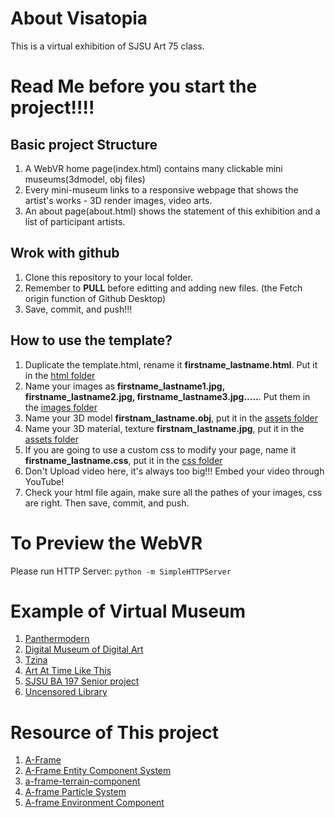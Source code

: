 # About Visatopia
This is a virtual exhibition of SJSU Art 75 class. 

# Read Me before you start the project!!!!
## Basic project Structure
1. A WebVR home page(index.html) contains many clickable mini museums(3dmodel, obj files)
2. Every mini-museum links to a responsive webpage that shows the artist's works - 3D render images, video arts.  
3. An about page(about.html) shows the statement of this exhibition and a list of participant artists.

## Wrok with github
1. Clone this repository to your local folder.
2. Remember to <b>PULL</b> before editting and adding new files. (the Fetch origin function of Github Desktop)
3. Save, commit, and push!!!

## How to use the template?
1. Duplicate the template.html, rename it <b>firstname_lastname.html</b>. Put it in the <a href="https://github.com/uglykiki/art75-2020-exhibition/tree/master/html">html folder</a>
2. Name your images as <b>firstname_lastname1.jpg, firstname_lastname2.jpg, firstname_lastname3.jpg.....</b>. Put them in the <a href="https://github.com/uglykiki/art75-2020-exhibition/tree/master/images">images folder</a>
3. Name your 3D model <b>firstnam_lastname.obj</b>, put it in the <a href="https://github.com/uglykiki/art75-2020-exhibition/tree/master/assets">assets folder</a>
4. Name your 3D material, texture <b>firstnam_lastname.jpg</b>, put it in the <a href="https://github.com/uglykiki/art75-2020-exhibition/tree/master/assets">assets folder</a>
5. If you are going to use a custom css to modify your page, name it <b>firstname_lastname.css</b>, put it in the <a href="https://github.com/uglykiki/art75-2020-exhibition/tree/master/css">css folder</a>
6. Don't Upload video here, it's always too big!!! Embed your video through YouTube!
7. Check your html file again, make sure all the pathes of your images, css are right. Then save, commit, and push.

# To Preview the WebVR 
Please run HTTP Server: `python -m SimpleHTTPServer`

# Example of Virtual Museum
1. [Panthermodern](http://panthermodern.org/about.html)
2. [Digital Museum of Digital Art](https://dimoda.art/past-exhibitions)
3. [Tzina](http://tzina.space/)
4. [Art At Time Like This](https://artatatimelikethis.com/)
5. [SJSU BA 197 Senior project](https://artspaces.kunstmatrix.com/en/exhibition/638026/alone-t-o-g-e-t-h-e-r)
6. [Uncensored Library](https://uncensoredlibrary.com/en)

# Resource of This project
1. [A-Frame](https://aframe.io/docs/1.0.0/introduction/)
2. [A-Frame Entity Component System](https://aframe.io/docs/1.0.0/introduction/entity-component-system.html#example)
3. [a-frame-terrain-component](https://github.com/bryik/aframe-terrain-model-component)
4. [A-frame Particle System](https://github.com/IdeaSpaceVR/aframe-particle-system-component)
5. [A-frame Environment Component](https://github.com/supermedium/aframe-environment-component)